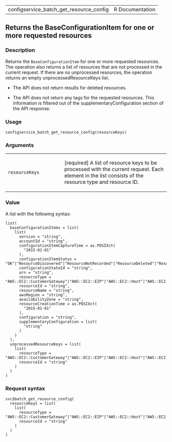 <table style="width: 100%;">
<tbody>
<tr class="odd">
<td>configservice_batch_get_resource_config</td>
<td style="text-align: right;">R Documentation</td>
</tr>
</tbody>
</table>

## Returns the BaseConfigurationItem for one or more requested resources

### Description

Returns the `BaseConfigurationItem` for one or more requested resources.
The operation also returns a list of resources that are not processed in
the current request. If there are no unprocessed resources, the
operation returns an empty unprocessedResourceKeys list.

-   The API does not return results for deleted resources.

-   The API does not return any tags for the requested resources. This
    information is filtered out of the supplementaryConfiguration
    section of the API response.

### Usage

    configservice_batch_get_resource_config(resourceKeys)

### Arguments

<table>
<colgroup>
<col style="width: 35%" />
<col style="width: 65%" />
</colgroup>
<tbody>
<tr class="odd">
<td><code
id="configservice_batch_get_resource_config_:_resourceKeys">resourceKeys</code></td>
<td><p>[required] A list of resource keys to be processed with the
current request. Each element in the list consists of the resource type
and resource ID.</p></td>
</tr>
</tbody>
</table>

### Value

A list with the following syntax:

    list(
      baseConfigurationItems = list(
        list(
          version = "string",
          accountId = "string",
          configurationItemCaptureTime = as.POSIXct(
            "2015-01-01"
          ),
          configurationItemStatus = "OK"|"ResourceDiscovered"|"ResourceNotRecorded"|"ResourceDeleted"|"ResourceDeletedNotRecorded",
          configurationStateId = "string",
          arn = "string",
          resourceType = "AWS::EC2::CustomerGateway"|"AWS::EC2::EIP"|"AWS::EC2::Host"|"AWS::EC2::Instance"|"AWS::EC2::InternetGateway"|"AWS::EC2::NetworkAcl"|"AWS::EC2::NetworkInterface"|"AWS::EC2::RouteTable"|"AWS::EC2::SecurityGroup"|"AWS::EC2::Subnet"|"AWS::CloudTrail::Trail"|"AWS::EC2::Volume"|"AWS::EC2::VPC"|"AWS::EC2::VPNConnection"|"AWS::EC2::VPNGateway"|"AWS::EC2::RegisteredHAInstance"|"AWS::EC2::NatGateway"|"AWS::EC2::EgressOnlyInternetGateway"|"AWS::EC2::VPCEndpoint"|"AWS::EC2::VPCEndpointService"|"AWS::EC2::FlowLog"|"AWS::EC2::VPCPeeringConnection"|"AWS::Elasticsearch::Domain"|"AWS::IAM::Group"|"AWS::IAM::Policy"|"AWS::IAM::Role"|"AWS::IAM::User"|"AWS::ElasticLoadBalancingV2::LoadBalancer"|"AWS::ACM::Certificate"|"AWS::RDS::DBInstance"|"AWS::RDS::DBSubnetGroup"|"AWS::RDS::DBSecurityGroup"|"AWS::RDS::DBSnapshot"|"AWS::RDS::DBCluster"|"AWS::RDS::DBClusterSnapshot"|"AWS::RDS::EventSubscription"|"AWS::S3::Bucket"|"AWS::S3::AccountPublicAccessBlock"|"AWS::Redshift::Cluster"|"AWS::Redshift::ClusterSnapshot"|"AWS::Redshift::ClusterParameterGroup"|"AWS::Redshift::ClusterSecurityGroup"|"AWS::Redshift::ClusterSubnetGroup"|"AWS::Redshift::EventSubscription"|"AWS::SSM::ManagedInstanceInventory"|"AWS::CloudWatch::Alarm"|"AWS::CloudFormation::Stack"|"AWS::ElasticLoadBalancing::LoadBalancer"|"AWS::AutoScaling::AutoScalingGroup"|"AWS::AutoScaling::LaunchConfiguration"|"AWS::AutoScaling::ScalingPolicy"|"AWS::AutoScaling::ScheduledAction"|"AWS::DynamoDB::Table"|"AWS::CodeBuild::Project"|"AWS::WAF::RateBasedRule"|"AWS::WAF::Rule"|"AWS::WAF::RuleGroup"|"AWS::WAF::WebACL"|"AWS::WAFRegional::RateBasedRule"|"AWS::WAFRegional::Rule"|"AWS::WAFRegional::RuleGroup"|"AWS::WAFRegional::WebACL"|"AWS::CloudFront::Distribution"|"AWS::CloudFront::StreamingDistribution"|"AWS::Lambda::Function"|"AWS::NetworkFirewall::Firewall"|"AWS::NetworkFirewall::FirewallPolicy"|"AWS::NetworkFirewall::RuleGroup"|"AWS::ElasticBeanstalk::Application"|"AWS::ElasticBeanstalk::ApplicationVersion"|"AWS::ElasticBeanstalk::Environment"|"AWS::WAFv2::WebACL"|"AWS::WAFv2::RuleGroup"|"AWS::WAFv2::IPSet"|"AWS::WAFv2::RegexPatternSet"|"AWS::WAFv2::ManagedRuleSet"|"AWS::XRay::EncryptionConfig"|"AWS::SSM::AssociationCompliance"|"AWS::SSM::PatchCompliance"|"AWS::Shield::Protection"|"AWS::ShieldRegional::Protection"|"AWS::Config::ConformancePackCompliance"|"AWS::Config::ResourceCompliance"|"AWS::ApiGateway::Stage"|"AWS::ApiGateway::RestApi"|"AWS::ApiGatewayV2::Stage"|"AWS::ApiGatewayV2::Api"|"AWS::CodePipeline::Pipeline"|"AWS::ServiceCatalog::CloudFormationProvisionedProduct"|"AWS::ServiceCatalog::CloudFormationProduct"|"AWS::ServiceCatalog::Portfolio"|"AWS::SQS::Queue"|"AWS::KMS::Key"|"AWS::QLDB::Ledger"|"AWS::SecretsManager::Secret"|"AWS::SNS::Topic"|"AWS::SSM::FileData"|"AWS::Backup::BackupPlan"|"AWS::Backup::BackupSelection"|"AWS::Backup::BackupVault"|"AWS::Backup::RecoveryPoint"|"AWS::ECR::Repository"|"AWS::ECS::Cluster"|"AWS::ECS::Service"|"AWS::ECS::TaskDefinition"|"AWS::EFS::AccessPoint"|"AWS::EFS::FileSystem"|"AWS::EKS::Cluster"|"AWS::OpenSearch::Domain"|"AWS::EC2::TransitGateway"|"AWS::Kinesis::Stream"|"AWS::Kinesis::StreamConsumer"|"AWS::CodeDeploy::Application"|"AWS::CodeDeploy::DeploymentConfig"|"AWS::CodeDeploy::DeploymentGroup"|"AWS::EC2::LaunchTemplate"|"AWS::ECR::PublicRepository"|"AWS::GuardDuty::Detector"|"AWS::EMR::SecurityConfiguration"|"AWS::SageMaker::CodeRepository"|"AWS::Route53Resolver::ResolverEndpoint"|"AWS::Route53Resolver::ResolverRule"|"AWS::Route53Resolver::ResolverRuleAssociation"|"AWS::DMS::ReplicationSubnetGroup"|"AWS::DMS::EventSubscription"|"AWS::MSK::Cluster"|"AWS::StepFunctions::Activity"|"AWS::WorkSpaces::Workspace"|"AWS::WorkSpaces::ConnectionAlias"|"AWS::SageMaker::Model"|"AWS::ElasticLoadBalancingV2::Listener"|"AWS::StepFunctions::StateMachine"|"AWS::Batch::JobQueue"|"AWS::Batch::ComputeEnvironment"|"AWS::AccessAnalyzer::Analyzer"|"AWS::Athena::WorkGroup"|"AWS::Athena::DataCatalog"|"AWS::Detective::Graph"|"AWS::GlobalAccelerator::Accelerator"|"AWS::GlobalAccelerator::EndpointGroup"|"AWS::GlobalAccelerator::Listener"|"AWS::EC2::TransitGatewayAttachment"|"AWS::EC2::TransitGatewayRouteTable"|"AWS::DMS::Certificate"|"AWS::AppConfig::Application"|"AWS::AppSync::GraphQLApi"|"AWS::DataSync::LocationSMB"|"AWS::DataSync::LocationFSxLustre"|"AWS::DataSync::LocationS3"|"AWS::DataSync::LocationEFS"|"AWS::DataSync::Task"|"AWS::DataSync::LocationNFS"|"AWS::EC2::NetworkInsightsAccessScopeAnalysis"|"AWS::EKS::FargateProfile"|"AWS::Glue::Job"|"AWS::GuardDuty::ThreatIntelSet"|"AWS::GuardDuty::IPSet"|"AWS::SageMaker::Workteam"|"AWS::SageMaker::NotebookInstanceLifecycleConfig"|"AWS::ServiceDiscovery::Service"|"AWS::ServiceDiscovery::PublicDnsNamespace"|"AWS::SES::ContactList"|"AWS::SES::ConfigurationSet"|"AWS::Route53::HostedZone"|"AWS::IoTEvents::Input"|"AWS::IoTEvents::DetectorModel"|"AWS::IoTEvents::AlarmModel"|"AWS::ServiceDiscovery::HttpNamespace"|"AWS::Events::EventBus"|"AWS::ImageBuilder::ContainerRecipe"|"AWS::ImageBuilder::DistributionConfiguration"|"AWS::ImageBuilder::InfrastructureConfiguration"|"AWS::DataSync::LocationObjectStorage"|"AWS::DataSync::LocationHDFS"|"AWS::Glue::Classifier"|"AWS::Route53RecoveryReadiness::Cell"|"AWS::Route53RecoveryReadiness::ReadinessCheck"|"AWS::ECR::RegistryPolicy"|"AWS::Backup::ReportPlan"|"AWS::Lightsail::Certificate"|"AWS::RUM::AppMonitor"|"AWS::Events::Endpoint"|"AWS::SES::ReceiptRuleSet"|"AWS::Events::Archive"|"AWS::Events::ApiDestination"|"AWS::Lightsail::Disk"|"AWS::FIS::ExperimentTemplate"|"AWS::DataSync::LocationFSxWindows"|"AWS::SES::ReceiptFilter"|"AWS::GuardDuty::Filter"|"AWS::SES::Template"|"AWS::AmazonMQ::Broker"|"AWS::AppConfig::Environment"|"AWS::AppConfig::ConfigurationProfile"|"AWS::Cloud9::EnvironmentEC2"|"AWS::EventSchemas::Registry"|"AWS::EventSchemas::RegistryPolicy"|"AWS::EventSchemas::Discoverer"|"AWS::FraudDetector::Label"|"AWS::FraudDetector::EntityType"|"AWS::FraudDetector::Variable"|"AWS::FraudDetector::Outcome"|"AWS::IoT::Authorizer"|"AWS::IoT::SecurityProfile"|"AWS::IoT::RoleAlias"|"AWS::IoT::Dimension"|"AWS::IoTAnalytics::Datastore"|"AWS::Lightsail::Bucket"|"AWS::Lightsail::StaticIp"|"AWS::MediaPackage::PackagingGroup"|"AWS::Route53RecoveryReadiness::RecoveryGroup"|"AWS::ResilienceHub::ResiliencyPolicy"|"AWS::Transfer::Workflow"|"AWS::EKS::IdentityProviderConfig"|"AWS::EKS::Addon"|"AWS::Glue::MLTransform"|"AWS::IoT::Policy"|"AWS::IoT::MitigationAction"|"AWS::IoTTwinMaker::Workspace"|"AWS::IoTTwinMaker::Entity"|"AWS::IoTAnalytics::Dataset"|"AWS::IoTAnalytics::Pipeline"|"AWS::IoTAnalytics::Channel"|"AWS::IoTSiteWise::Dashboard"|"AWS::IoTSiteWise::Project"|"AWS::IoTSiteWise::Portal"|"AWS::IoTSiteWise::AssetModel"|"AWS::IVS::Channel"|"AWS::IVS::RecordingConfiguration"|"AWS::IVS::PlaybackKeyPair"|"AWS::KinesisAnalyticsV2::Application"|"AWS::RDS::GlobalCluster"|"AWS::S3::MultiRegionAccessPoint"|"AWS::DeviceFarm::TestGridProject"|"AWS::Budgets::BudgetsAction"|"AWS::Lex::Bot"|"AWS::CodeGuruReviewer::RepositoryAssociation"|"AWS::IoT::CustomMetric"|"AWS::Route53Resolver::FirewallDomainList"|"AWS::RoboMaker::RobotApplicationVersion"|"AWS::EC2::TrafficMirrorSession"|"AWS::IoTSiteWise::Gateway"|"AWS::Lex::BotAlias"|"AWS::LookoutMetrics::Alert"|"AWS::IoT::AccountAuditConfiguration"|"AWS::EC2::TrafficMirrorTarget"|"AWS::S3::StorageLens"|"AWS::IoT::ScheduledAudit"|"AWS::Events::Connection"|"AWS::EventSchemas::Schema"|"AWS::MediaPackage::PackagingConfiguration"|"AWS::KinesisVideo::SignalingChannel"|"AWS::AppStream::DirectoryConfig"|"AWS::LookoutVision::Project"|"AWS::Route53RecoveryControl::Cluster"|"AWS::Route53RecoveryControl::SafetyRule"|"AWS::Route53RecoveryControl::ControlPanel"|"AWS::Route53RecoveryControl::RoutingControl"|"AWS::Route53RecoveryReadiness::ResourceSet"|"AWS::RoboMaker::SimulationApplication"|"AWS::RoboMaker::RobotApplication"|"AWS::HealthLake::FHIRDatastore"|"AWS::Pinpoint::Segment"|"AWS::Pinpoint::ApplicationSettings"|"AWS::Events::Rule"|"AWS::EC2::DHCPOptions"|"AWS::EC2::NetworkInsightsPath"|"AWS::EC2::TrafficMirrorFilter"|"AWS::EC2::IPAM"|"AWS::IoTTwinMaker::Scene"|"AWS::NetworkManager::TransitGatewayRegistration"|"AWS::CustomerProfiles::Domain"|"AWS::AutoScaling::WarmPool"|"AWS::Connect::PhoneNumber"|"AWS::AppConfig::DeploymentStrategy"|"AWS::AppFlow::Flow"|"AWS::AuditManager::Assessment"|"AWS::CloudWatch::MetricStream"|"AWS::DeviceFarm::InstanceProfile"|"AWS::DeviceFarm::Project"|"AWS::EC2::EC2Fleet"|"AWS::EC2::SubnetRouteTableAssociation"|"AWS::ECR::PullThroughCacheRule"|"AWS::GroundStation::Config"|"AWS::ImageBuilder::ImagePipeline"|"AWS::IoT::FleetMetric"|"AWS::IoTWireless::ServiceProfile"|"AWS::NetworkManager::Device"|"AWS::NetworkManager::GlobalNetwork"|"AWS::NetworkManager::Link"|"AWS::NetworkManager::Site"|"AWS::Panorama::Package"|"AWS::Pinpoint::App"|"AWS::Redshift::ScheduledAction"|"AWS::Route53Resolver::FirewallRuleGroupAssociation"|"AWS::SageMaker::AppImageConfig"|"AWS::SageMaker::Image",
          resourceId = "string",
          resourceName = "string",
          awsRegion = "string",
          availabilityZone = "string",
          resourceCreationTime = as.POSIXct(
            "2015-01-01"
          ),
          configuration = "string",
          supplementaryConfiguration = list(
            "string"
          )
        )
      ),
      unprocessedResourceKeys = list(
        list(
          resourceType = "AWS::EC2::CustomerGateway"|"AWS::EC2::EIP"|"AWS::EC2::Host"|"AWS::EC2::Instance"|"AWS::EC2::InternetGateway"|"AWS::EC2::NetworkAcl"|"AWS::EC2::NetworkInterface"|"AWS::EC2::RouteTable"|"AWS::EC2::SecurityGroup"|"AWS::EC2::Subnet"|"AWS::CloudTrail::Trail"|"AWS::EC2::Volume"|"AWS::EC2::VPC"|"AWS::EC2::VPNConnection"|"AWS::EC2::VPNGateway"|"AWS::EC2::RegisteredHAInstance"|"AWS::EC2::NatGateway"|"AWS::EC2::EgressOnlyInternetGateway"|"AWS::EC2::VPCEndpoint"|"AWS::EC2::VPCEndpointService"|"AWS::EC2::FlowLog"|"AWS::EC2::VPCPeeringConnection"|"AWS::Elasticsearch::Domain"|"AWS::IAM::Group"|"AWS::IAM::Policy"|"AWS::IAM::Role"|"AWS::IAM::User"|"AWS::ElasticLoadBalancingV2::LoadBalancer"|"AWS::ACM::Certificate"|"AWS::RDS::DBInstance"|"AWS::RDS::DBSubnetGroup"|"AWS::RDS::DBSecurityGroup"|"AWS::RDS::DBSnapshot"|"AWS::RDS::DBCluster"|"AWS::RDS::DBClusterSnapshot"|"AWS::RDS::EventSubscription"|"AWS::S3::Bucket"|"AWS::S3::AccountPublicAccessBlock"|"AWS::Redshift::Cluster"|"AWS::Redshift::ClusterSnapshot"|"AWS::Redshift::ClusterParameterGroup"|"AWS::Redshift::ClusterSecurityGroup"|"AWS::Redshift::ClusterSubnetGroup"|"AWS::Redshift::EventSubscription"|"AWS::SSM::ManagedInstanceInventory"|"AWS::CloudWatch::Alarm"|"AWS::CloudFormation::Stack"|"AWS::ElasticLoadBalancing::LoadBalancer"|"AWS::AutoScaling::AutoScalingGroup"|"AWS::AutoScaling::LaunchConfiguration"|"AWS::AutoScaling::ScalingPolicy"|"AWS::AutoScaling::ScheduledAction"|"AWS::DynamoDB::Table"|"AWS::CodeBuild::Project"|"AWS::WAF::RateBasedRule"|"AWS::WAF::Rule"|"AWS::WAF::RuleGroup"|"AWS::WAF::WebACL"|"AWS::WAFRegional::RateBasedRule"|"AWS::WAFRegional::Rule"|"AWS::WAFRegional::RuleGroup"|"AWS::WAFRegional::WebACL"|"AWS::CloudFront::Distribution"|"AWS::CloudFront::StreamingDistribution"|"AWS::Lambda::Function"|"AWS::NetworkFirewall::Firewall"|"AWS::NetworkFirewall::FirewallPolicy"|"AWS::NetworkFirewall::RuleGroup"|"AWS::ElasticBeanstalk::Application"|"AWS::ElasticBeanstalk::ApplicationVersion"|"AWS::ElasticBeanstalk::Environment"|"AWS::WAFv2::WebACL"|"AWS::WAFv2::RuleGroup"|"AWS::WAFv2::IPSet"|"AWS::WAFv2::RegexPatternSet"|"AWS::WAFv2::ManagedRuleSet"|"AWS::XRay::EncryptionConfig"|"AWS::SSM::AssociationCompliance"|"AWS::SSM::PatchCompliance"|"AWS::Shield::Protection"|"AWS::ShieldRegional::Protection"|"AWS::Config::ConformancePackCompliance"|"AWS::Config::ResourceCompliance"|"AWS::ApiGateway::Stage"|"AWS::ApiGateway::RestApi"|"AWS::ApiGatewayV2::Stage"|"AWS::ApiGatewayV2::Api"|"AWS::CodePipeline::Pipeline"|"AWS::ServiceCatalog::CloudFormationProvisionedProduct"|"AWS::ServiceCatalog::CloudFormationProduct"|"AWS::ServiceCatalog::Portfolio"|"AWS::SQS::Queue"|"AWS::KMS::Key"|"AWS::QLDB::Ledger"|"AWS::SecretsManager::Secret"|"AWS::SNS::Topic"|"AWS::SSM::FileData"|"AWS::Backup::BackupPlan"|"AWS::Backup::BackupSelection"|"AWS::Backup::BackupVault"|"AWS::Backup::RecoveryPoint"|"AWS::ECR::Repository"|"AWS::ECS::Cluster"|"AWS::ECS::Service"|"AWS::ECS::TaskDefinition"|"AWS::EFS::AccessPoint"|"AWS::EFS::FileSystem"|"AWS::EKS::Cluster"|"AWS::OpenSearch::Domain"|"AWS::EC2::TransitGateway"|"AWS::Kinesis::Stream"|"AWS::Kinesis::StreamConsumer"|"AWS::CodeDeploy::Application"|"AWS::CodeDeploy::DeploymentConfig"|"AWS::CodeDeploy::DeploymentGroup"|"AWS::EC2::LaunchTemplate"|"AWS::ECR::PublicRepository"|"AWS::GuardDuty::Detector"|"AWS::EMR::SecurityConfiguration"|"AWS::SageMaker::CodeRepository"|"AWS::Route53Resolver::ResolverEndpoint"|"AWS::Route53Resolver::ResolverRule"|"AWS::Route53Resolver::ResolverRuleAssociation"|"AWS::DMS::ReplicationSubnetGroup"|"AWS::DMS::EventSubscription"|"AWS::MSK::Cluster"|"AWS::StepFunctions::Activity"|"AWS::WorkSpaces::Workspace"|"AWS::WorkSpaces::ConnectionAlias"|"AWS::SageMaker::Model"|"AWS::ElasticLoadBalancingV2::Listener"|"AWS::StepFunctions::StateMachine"|"AWS::Batch::JobQueue"|"AWS::Batch::ComputeEnvironment"|"AWS::AccessAnalyzer::Analyzer"|"AWS::Athena::WorkGroup"|"AWS::Athena::DataCatalog"|"AWS::Detective::Graph"|"AWS::GlobalAccelerator::Accelerator"|"AWS::GlobalAccelerator::EndpointGroup"|"AWS::GlobalAccelerator::Listener"|"AWS::EC2::TransitGatewayAttachment"|"AWS::EC2::TransitGatewayRouteTable"|"AWS::DMS::Certificate"|"AWS::AppConfig::Application"|"AWS::AppSync::GraphQLApi"|"AWS::DataSync::LocationSMB"|"AWS::DataSync::LocationFSxLustre"|"AWS::DataSync::LocationS3"|"AWS::DataSync::LocationEFS"|"AWS::DataSync::Task"|"AWS::DataSync::LocationNFS"|"AWS::EC2::NetworkInsightsAccessScopeAnalysis"|"AWS::EKS::FargateProfile"|"AWS::Glue::Job"|"AWS::GuardDuty::ThreatIntelSet"|"AWS::GuardDuty::IPSet"|"AWS::SageMaker::Workteam"|"AWS::SageMaker::NotebookInstanceLifecycleConfig"|"AWS::ServiceDiscovery::Service"|"AWS::ServiceDiscovery::PublicDnsNamespace"|"AWS::SES::ContactList"|"AWS::SES::ConfigurationSet"|"AWS::Route53::HostedZone"|"AWS::IoTEvents::Input"|"AWS::IoTEvents::DetectorModel"|"AWS::IoTEvents::AlarmModel"|"AWS::ServiceDiscovery::HttpNamespace"|"AWS::Events::EventBus"|"AWS::ImageBuilder::ContainerRecipe"|"AWS::ImageBuilder::DistributionConfiguration"|"AWS::ImageBuilder::InfrastructureConfiguration"|"AWS::DataSync::LocationObjectStorage"|"AWS::DataSync::LocationHDFS"|"AWS::Glue::Classifier"|"AWS::Route53RecoveryReadiness::Cell"|"AWS::Route53RecoveryReadiness::ReadinessCheck"|"AWS::ECR::RegistryPolicy"|"AWS::Backup::ReportPlan"|"AWS::Lightsail::Certificate"|"AWS::RUM::AppMonitor"|"AWS::Events::Endpoint"|"AWS::SES::ReceiptRuleSet"|"AWS::Events::Archive"|"AWS::Events::ApiDestination"|"AWS::Lightsail::Disk"|"AWS::FIS::ExperimentTemplate"|"AWS::DataSync::LocationFSxWindows"|"AWS::SES::ReceiptFilter"|"AWS::GuardDuty::Filter"|"AWS::SES::Template"|"AWS::AmazonMQ::Broker"|"AWS::AppConfig::Environment"|"AWS::AppConfig::ConfigurationProfile"|"AWS::Cloud9::EnvironmentEC2"|"AWS::EventSchemas::Registry"|"AWS::EventSchemas::RegistryPolicy"|"AWS::EventSchemas::Discoverer"|"AWS::FraudDetector::Label"|"AWS::FraudDetector::EntityType"|"AWS::FraudDetector::Variable"|"AWS::FraudDetector::Outcome"|"AWS::IoT::Authorizer"|"AWS::IoT::SecurityProfile"|"AWS::IoT::RoleAlias"|"AWS::IoT::Dimension"|"AWS::IoTAnalytics::Datastore"|"AWS::Lightsail::Bucket"|"AWS::Lightsail::StaticIp"|"AWS::MediaPackage::PackagingGroup"|"AWS::Route53RecoveryReadiness::RecoveryGroup"|"AWS::ResilienceHub::ResiliencyPolicy"|"AWS::Transfer::Workflow"|"AWS::EKS::IdentityProviderConfig"|"AWS::EKS::Addon"|"AWS::Glue::MLTransform"|"AWS::IoT::Policy"|"AWS::IoT::MitigationAction"|"AWS::IoTTwinMaker::Workspace"|"AWS::IoTTwinMaker::Entity"|"AWS::IoTAnalytics::Dataset"|"AWS::IoTAnalytics::Pipeline"|"AWS::IoTAnalytics::Channel"|"AWS::IoTSiteWise::Dashboard"|"AWS::IoTSiteWise::Project"|"AWS::IoTSiteWise::Portal"|"AWS::IoTSiteWise::AssetModel"|"AWS::IVS::Channel"|"AWS::IVS::RecordingConfiguration"|"AWS::IVS::PlaybackKeyPair"|"AWS::KinesisAnalyticsV2::Application"|"AWS::RDS::GlobalCluster"|"AWS::S3::MultiRegionAccessPoint"|"AWS::DeviceFarm::TestGridProject"|"AWS::Budgets::BudgetsAction"|"AWS::Lex::Bot"|"AWS::CodeGuruReviewer::RepositoryAssociation"|"AWS::IoT::CustomMetric"|"AWS::Route53Resolver::FirewallDomainList"|"AWS::RoboMaker::RobotApplicationVersion"|"AWS::EC2::TrafficMirrorSession"|"AWS::IoTSiteWise::Gateway"|"AWS::Lex::BotAlias"|"AWS::LookoutMetrics::Alert"|"AWS::IoT::AccountAuditConfiguration"|"AWS::EC2::TrafficMirrorTarget"|"AWS::S3::StorageLens"|"AWS::IoT::ScheduledAudit"|"AWS::Events::Connection"|"AWS::EventSchemas::Schema"|"AWS::MediaPackage::PackagingConfiguration"|"AWS::KinesisVideo::SignalingChannel"|"AWS::AppStream::DirectoryConfig"|"AWS::LookoutVision::Project"|"AWS::Route53RecoveryControl::Cluster"|"AWS::Route53RecoveryControl::SafetyRule"|"AWS::Route53RecoveryControl::ControlPanel"|"AWS::Route53RecoveryControl::RoutingControl"|"AWS::Route53RecoveryReadiness::ResourceSet"|"AWS::RoboMaker::SimulationApplication"|"AWS::RoboMaker::RobotApplication"|"AWS::HealthLake::FHIRDatastore"|"AWS::Pinpoint::Segment"|"AWS::Pinpoint::ApplicationSettings"|"AWS::Events::Rule"|"AWS::EC2::DHCPOptions"|"AWS::EC2::NetworkInsightsPath"|"AWS::EC2::TrafficMirrorFilter"|"AWS::EC2::IPAM"|"AWS::IoTTwinMaker::Scene"|"AWS::NetworkManager::TransitGatewayRegistration"|"AWS::CustomerProfiles::Domain"|"AWS::AutoScaling::WarmPool"|"AWS::Connect::PhoneNumber"|"AWS::AppConfig::DeploymentStrategy"|"AWS::AppFlow::Flow"|"AWS::AuditManager::Assessment"|"AWS::CloudWatch::MetricStream"|"AWS::DeviceFarm::InstanceProfile"|"AWS::DeviceFarm::Project"|"AWS::EC2::EC2Fleet"|"AWS::EC2::SubnetRouteTableAssociation"|"AWS::ECR::PullThroughCacheRule"|"AWS::GroundStation::Config"|"AWS::ImageBuilder::ImagePipeline"|"AWS::IoT::FleetMetric"|"AWS::IoTWireless::ServiceProfile"|"AWS::NetworkManager::Device"|"AWS::NetworkManager::GlobalNetwork"|"AWS::NetworkManager::Link"|"AWS::NetworkManager::Site"|"AWS::Panorama::Package"|"AWS::Pinpoint::App"|"AWS::Redshift::ScheduledAction"|"AWS::Route53Resolver::FirewallRuleGroupAssociation"|"AWS::SageMaker::AppImageConfig"|"AWS::SageMaker::Image",
          resourceId = "string"
        )
      )
    )

### Request syntax

    svc$batch_get_resource_config(
      resourceKeys = list(
        list(
          resourceType = "AWS::EC2::CustomerGateway"|"AWS::EC2::EIP"|"AWS::EC2::Host"|"AWS::EC2::Instance"|"AWS::EC2::InternetGateway"|"AWS::EC2::NetworkAcl"|"AWS::EC2::NetworkInterface"|"AWS::EC2::RouteTable"|"AWS::EC2::SecurityGroup"|"AWS::EC2::Subnet"|"AWS::CloudTrail::Trail"|"AWS::EC2::Volume"|"AWS::EC2::VPC"|"AWS::EC2::VPNConnection"|"AWS::EC2::VPNGateway"|"AWS::EC2::RegisteredHAInstance"|"AWS::EC2::NatGateway"|"AWS::EC2::EgressOnlyInternetGateway"|"AWS::EC2::VPCEndpoint"|"AWS::EC2::VPCEndpointService"|"AWS::EC2::FlowLog"|"AWS::EC2::VPCPeeringConnection"|"AWS::Elasticsearch::Domain"|"AWS::IAM::Group"|"AWS::IAM::Policy"|"AWS::IAM::Role"|"AWS::IAM::User"|"AWS::ElasticLoadBalancingV2::LoadBalancer"|"AWS::ACM::Certificate"|"AWS::RDS::DBInstance"|"AWS::RDS::DBSubnetGroup"|"AWS::RDS::DBSecurityGroup"|"AWS::RDS::DBSnapshot"|"AWS::RDS::DBCluster"|"AWS::RDS::DBClusterSnapshot"|"AWS::RDS::EventSubscription"|"AWS::S3::Bucket"|"AWS::S3::AccountPublicAccessBlock"|"AWS::Redshift::Cluster"|"AWS::Redshift::ClusterSnapshot"|"AWS::Redshift::ClusterParameterGroup"|"AWS::Redshift::ClusterSecurityGroup"|"AWS::Redshift::ClusterSubnetGroup"|"AWS::Redshift::EventSubscription"|"AWS::SSM::ManagedInstanceInventory"|"AWS::CloudWatch::Alarm"|"AWS::CloudFormation::Stack"|"AWS::ElasticLoadBalancing::LoadBalancer"|"AWS::AutoScaling::AutoScalingGroup"|"AWS::AutoScaling::LaunchConfiguration"|"AWS::AutoScaling::ScalingPolicy"|"AWS::AutoScaling::ScheduledAction"|"AWS::DynamoDB::Table"|"AWS::CodeBuild::Project"|"AWS::WAF::RateBasedRule"|"AWS::WAF::Rule"|"AWS::WAF::RuleGroup"|"AWS::WAF::WebACL"|"AWS::WAFRegional::RateBasedRule"|"AWS::WAFRegional::Rule"|"AWS::WAFRegional::RuleGroup"|"AWS::WAFRegional::WebACL"|"AWS::CloudFront::Distribution"|"AWS::CloudFront::StreamingDistribution"|"AWS::Lambda::Function"|"AWS::NetworkFirewall::Firewall"|"AWS::NetworkFirewall::FirewallPolicy"|"AWS::NetworkFirewall::RuleGroup"|"AWS::ElasticBeanstalk::Application"|"AWS::ElasticBeanstalk::ApplicationVersion"|"AWS::ElasticBeanstalk::Environment"|"AWS::WAFv2::WebACL"|"AWS::WAFv2::RuleGroup"|"AWS::WAFv2::IPSet"|"AWS::WAFv2::RegexPatternSet"|"AWS::WAFv2::ManagedRuleSet"|"AWS::XRay::EncryptionConfig"|"AWS::SSM::AssociationCompliance"|"AWS::SSM::PatchCompliance"|"AWS::Shield::Protection"|"AWS::ShieldRegional::Protection"|"AWS::Config::ConformancePackCompliance"|"AWS::Config::ResourceCompliance"|"AWS::ApiGateway::Stage"|"AWS::ApiGateway::RestApi"|"AWS::ApiGatewayV2::Stage"|"AWS::ApiGatewayV2::Api"|"AWS::CodePipeline::Pipeline"|"AWS::ServiceCatalog::CloudFormationProvisionedProduct"|"AWS::ServiceCatalog::CloudFormationProduct"|"AWS::ServiceCatalog::Portfolio"|"AWS::SQS::Queue"|"AWS::KMS::Key"|"AWS::QLDB::Ledger"|"AWS::SecretsManager::Secret"|"AWS::SNS::Topic"|"AWS::SSM::FileData"|"AWS::Backup::BackupPlan"|"AWS::Backup::BackupSelection"|"AWS::Backup::BackupVault"|"AWS::Backup::RecoveryPoint"|"AWS::ECR::Repository"|"AWS::ECS::Cluster"|"AWS::ECS::Service"|"AWS::ECS::TaskDefinition"|"AWS::EFS::AccessPoint"|"AWS::EFS::FileSystem"|"AWS::EKS::Cluster"|"AWS::OpenSearch::Domain"|"AWS::EC2::TransitGateway"|"AWS::Kinesis::Stream"|"AWS::Kinesis::StreamConsumer"|"AWS::CodeDeploy::Application"|"AWS::CodeDeploy::DeploymentConfig"|"AWS::CodeDeploy::DeploymentGroup"|"AWS::EC2::LaunchTemplate"|"AWS::ECR::PublicRepository"|"AWS::GuardDuty::Detector"|"AWS::EMR::SecurityConfiguration"|"AWS::SageMaker::CodeRepository"|"AWS::Route53Resolver::ResolverEndpoint"|"AWS::Route53Resolver::ResolverRule"|"AWS::Route53Resolver::ResolverRuleAssociation"|"AWS::DMS::ReplicationSubnetGroup"|"AWS::DMS::EventSubscription"|"AWS::MSK::Cluster"|"AWS::StepFunctions::Activity"|"AWS::WorkSpaces::Workspace"|"AWS::WorkSpaces::ConnectionAlias"|"AWS::SageMaker::Model"|"AWS::ElasticLoadBalancingV2::Listener"|"AWS::StepFunctions::StateMachine"|"AWS::Batch::JobQueue"|"AWS::Batch::ComputeEnvironment"|"AWS::AccessAnalyzer::Analyzer"|"AWS::Athena::WorkGroup"|"AWS::Athena::DataCatalog"|"AWS::Detective::Graph"|"AWS::GlobalAccelerator::Accelerator"|"AWS::GlobalAccelerator::EndpointGroup"|"AWS::GlobalAccelerator::Listener"|"AWS::EC2::TransitGatewayAttachment"|"AWS::EC2::TransitGatewayRouteTable"|"AWS::DMS::Certificate"|"AWS::AppConfig::Application"|"AWS::AppSync::GraphQLApi"|"AWS::DataSync::LocationSMB"|"AWS::DataSync::LocationFSxLustre"|"AWS::DataSync::LocationS3"|"AWS::DataSync::LocationEFS"|"AWS::DataSync::Task"|"AWS::DataSync::LocationNFS"|"AWS::EC2::NetworkInsightsAccessScopeAnalysis"|"AWS::EKS::FargateProfile"|"AWS::Glue::Job"|"AWS::GuardDuty::ThreatIntelSet"|"AWS::GuardDuty::IPSet"|"AWS::SageMaker::Workteam"|"AWS::SageMaker::NotebookInstanceLifecycleConfig"|"AWS::ServiceDiscovery::Service"|"AWS::ServiceDiscovery::PublicDnsNamespace"|"AWS::SES::ContactList"|"AWS::SES::ConfigurationSet"|"AWS::Route53::HostedZone"|"AWS::IoTEvents::Input"|"AWS::IoTEvents::DetectorModel"|"AWS::IoTEvents::AlarmModel"|"AWS::ServiceDiscovery::HttpNamespace"|"AWS::Events::EventBus"|"AWS::ImageBuilder::ContainerRecipe"|"AWS::ImageBuilder::DistributionConfiguration"|"AWS::ImageBuilder::InfrastructureConfiguration"|"AWS::DataSync::LocationObjectStorage"|"AWS::DataSync::LocationHDFS"|"AWS::Glue::Classifier"|"AWS::Route53RecoveryReadiness::Cell"|"AWS::Route53RecoveryReadiness::ReadinessCheck"|"AWS::ECR::RegistryPolicy"|"AWS::Backup::ReportPlan"|"AWS::Lightsail::Certificate"|"AWS::RUM::AppMonitor"|"AWS::Events::Endpoint"|"AWS::SES::ReceiptRuleSet"|"AWS::Events::Archive"|"AWS::Events::ApiDestination"|"AWS::Lightsail::Disk"|"AWS::FIS::ExperimentTemplate"|"AWS::DataSync::LocationFSxWindows"|"AWS::SES::ReceiptFilter"|"AWS::GuardDuty::Filter"|"AWS::SES::Template"|"AWS::AmazonMQ::Broker"|"AWS::AppConfig::Environment"|"AWS::AppConfig::ConfigurationProfile"|"AWS::Cloud9::EnvironmentEC2"|"AWS::EventSchemas::Registry"|"AWS::EventSchemas::RegistryPolicy"|"AWS::EventSchemas::Discoverer"|"AWS::FraudDetector::Label"|"AWS::FraudDetector::EntityType"|"AWS::FraudDetector::Variable"|"AWS::FraudDetector::Outcome"|"AWS::IoT::Authorizer"|"AWS::IoT::SecurityProfile"|"AWS::IoT::RoleAlias"|"AWS::IoT::Dimension"|"AWS::IoTAnalytics::Datastore"|"AWS::Lightsail::Bucket"|"AWS::Lightsail::StaticIp"|"AWS::MediaPackage::PackagingGroup"|"AWS::Route53RecoveryReadiness::RecoveryGroup"|"AWS::ResilienceHub::ResiliencyPolicy"|"AWS::Transfer::Workflow"|"AWS::EKS::IdentityProviderConfig"|"AWS::EKS::Addon"|"AWS::Glue::MLTransform"|"AWS::IoT::Policy"|"AWS::IoT::MitigationAction"|"AWS::IoTTwinMaker::Workspace"|"AWS::IoTTwinMaker::Entity"|"AWS::IoTAnalytics::Dataset"|"AWS::IoTAnalytics::Pipeline"|"AWS::IoTAnalytics::Channel"|"AWS::IoTSiteWise::Dashboard"|"AWS::IoTSiteWise::Project"|"AWS::IoTSiteWise::Portal"|"AWS::IoTSiteWise::AssetModel"|"AWS::IVS::Channel"|"AWS::IVS::RecordingConfiguration"|"AWS::IVS::PlaybackKeyPair"|"AWS::KinesisAnalyticsV2::Application"|"AWS::RDS::GlobalCluster"|"AWS::S3::MultiRegionAccessPoint"|"AWS::DeviceFarm::TestGridProject"|"AWS::Budgets::BudgetsAction"|"AWS::Lex::Bot"|"AWS::CodeGuruReviewer::RepositoryAssociation"|"AWS::IoT::CustomMetric"|"AWS::Route53Resolver::FirewallDomainList"|"AWS::RoboMaker::RobotApplicationVersion"|"AWS::EC2::TrafficMirrorSession"|"AWS::IoTSiteWise::Gateway"|"AWS::Lex::BotAlias"|"AWS::LookoutMetrics::Alert"|"AWS::IoT::AccountAuditConfiguration"|"AWS::EC2::TrafficMirrorTarget"|"AWS::S3::StorageLens"|"AWS::IoT::ScheduledAudit"|"AWS::Events::Connection"|"AWS::EventSchemas::Schema"|"AWS::MediaPackage::PackagingConfiguration"|"AWS::KinesisVideo::SignalingChannel"|"AWS::AppStream::DirectoryConfig"|"AWS::LookoutVision::Project"|"AWS::Route53RecoveryControl::Cluster"|"AWS::Route53RecoveryControl::SafetyRule"|"AWS::Route53RecoveryControl::ControlPanel"|"AWS::Route53RecoveryControl::RoutingControl"|"AWS::Route53RecoveryReadiness::ResourceSet"|"AWS::RoboMaker::SimulationApplication"|"AWS::RoboMaker::RobotApplication"|"AWS::HealthLake::FHIRDatastore"|"AWS::Pinpoint::Segment"|"AWS::Pinpoint::ApplicationSettings"|"AWS::Events::Rule"|"AWS::EC2::DHCPOptions"|"AWS::EC2::NetworkInsightsPath"|"AWS::EC2::TrafficMirrorFilter"|"AWS::EC2::IPAM"|"AWS::IoTTwinMaker::Scene"|"AWS::NetworkManager::TransitGatewayRegistration"|"AWS::CustomerProfiles::Domain"|"AWS::AutoScaling::WarmPool"|"AWS::Connect::PhoneNumber"|"AWS::AppConfig::DeploymentStrategy"|"AWS::AppFlow::Flow"|"AWS::AuditManager::Assessment"|"AWS::CloudWatch::MetricStream"|"AWS::DeviceFarm::InstanceProfile"|"AWS::DeviceFarm::Project"|"AWS::EC2::EC2Fleet"|"AWS::EC2::SubnetRouteTableAssociation"|"AWS::ECR::PullThroughCacheRule"|"AWS::GroundStation::Config"|"AWS::ImageBuilder::ImagePipeline"|"AWS::IoT::FleetMetric"|"AWS::IoTWireless::ServiceProfile"|"AWS::NetworkManager::Device"|"AWS::NetworkManager::GlobalNetwork"|"AWS::NetworkManager::Link"|"AWS::NetworkManager::Site"|"AWS::Panorama::Package"|"AWS::Pinpoint::App"|"AWS::Redshift::ScheduledAction"|"AWS::Route53Resolver::FirewallRuleGroupAssociation"|"AWS::SageMaker::AppImageConfig"|"AWS::SageMaker::Image",
          resourceId = "string"
        )
      )
    )
